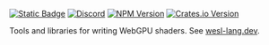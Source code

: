[![Static Badge](https://img.shields.io/badge/Documentation-0475b6?style=for-the-badge)](https://wesl-lang.dev/)
[![Discord](https://img.shields.io/discord/1275293995152703488?style=for-the-badge&label=Discord)](https://discord.gg/Ty7MjWVfvh)
[![NPM Version](https://img.shields.io/npm/v/wesl?style=for-the-badge)](https://www.npmjs.com/package/wesl)
[![Crates.io Version](https://img.shields.io/crates/v/wesl?style=for-the-badge)](https://crates.io/crates/wesl)

Tools and libraries for writing WebGPU shaders.  See [wesl-lang.dev](https://wesl-lang.dev).
